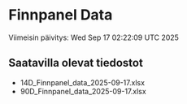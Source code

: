 # Finnpanel Data

Viimeisin päivitys: Wed Sep 17 02:22:09 UTC 2025

## Saatavilla olevat tiedostot
- 14D_Finnpanel_data_2025-09-17.xlsx
- 90D_Finnpanel_data_2025-09-17.xlsx
